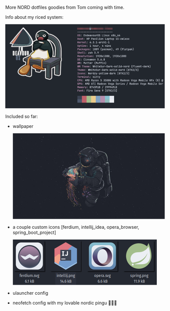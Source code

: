 More NORD dotfiles goodies from Tom coming with time.



Info about my riced system:

![neofetch.png](./assets/neofetch.png)



Included so far:

- wallpaper
  
  ![wallpaper.jpg](./assets/wallpaper.jpg)

- a couple custom icons [ferdium, intellij_idea, opera_browser, spring_boot_project]
  
  ![icons.png](./assets/icons.png)

- ulauncher config

- neofetch config with my lovable nordic pingu 🐧🐧🐧
  
  
